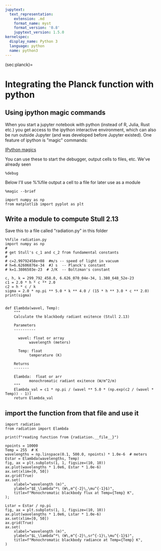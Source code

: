 ```yaml
---
jupytext:
  text_representation:
    extension: .md
    format_name: myst
    format_version: '0.8'
    jupytext_version: 1.5.0
kernelspec:
  display_name: Python 3
  language: python
  name: python3
---
```


(sec:planck)=
# Integrating the Planck function with python

## Using ipython magic commands

When you start a jupyter notebook with python (instead of R, Julia, Rust etc.) you
get access to the ipython interactive environment, which can also be run outside
Jupyter (and was developed before Jupyter existed).  One feature of ipython is
"magic" commands:

[IPython magics](https://ipython.readthedocs.io/en/stable/interactive/magics.html)

You can use these to start the debugger, output cells to files, etc.  We've already
seen

    %debug

Below I'll use %%file output a cell to a file for later use as a module

```{code-cell}
%magic --brief
```

```{code-cell}
import numpy as np
from matplotlib import pyplot as plt
```

## Write a module to compute Stull 2.13

Save this to a file called "radiation.py" in this folder

```{code-cell}
%%file radiation.py
import numpy as np
#
# get Stull's c_1 and c_2 from fundamental constants
#
# c=2.99792458e+08  #m/s -- speed of light in vacuum
# h=6.62606876e-34  #J s  -- Planck's constant
# k=1.3806503e-23  # J/K  -- Boltzman's constant

c, h, k = 299_792_458.0, 6.626_070_04e-34, 1.380_648_52e-23
c1 = 2.0 * h * c ** 2.0
c2 = h * c / k
sigma = 2.0 * np.pi ** 5.0 * k ** 4.0 / (15 * h ** 3.0 * c ** 2.0)
print(sigma)


def Elambda(wavel, Temp):
    """
    Calculate the blackbody radiant exitence (Stull 2.13)

    Parameters
    ----------

      wavel: float or array
           wavelength (meters)

      Temp: float
           temperature (K)

    Returns
    -------

    Elambda:  float or arr
           monochromatic radiant exitence (W/m^2/m)
    """
    Elambda_val = c1 * np.pi / (wavel ** 5.0 * (np.exp(c2 / (wavel * Temp)) - 1))
    return Elambda_val
```

## import the function from that file and use it

```{code-cell}
import radiation
from radiation import Elambda

print(f"reading function from {radiation.__file__}")

npoints = 10000
Temp = 255  # K
wavelengths = np.linspace(0.1, 500.0, npoints) * 1.0e-6  # meters
Estar = Elambda(wavelengths, Temp)
fig, ax = plt.subplots(1, 1, figsize=(10, 10))
ax.plot(wavelengths * 1.0e6, Estar * 1.0e-6)
ax.set(xlim=[0, 50])
ax.grid(True)
ax.set(
    xlabel="wavelength (m)",
    ylabel="$E_\lambda^*\ (W\,m^{-2}\,\mu^{-1}$)",
    title=f"Monochromatic blackbody flux at Temp={Temp} K",
);
```

```{code-cell}
Lstar = Estar / np.pi
fig, ax = plt.subplots(1, 1, figsize=(10, 10))
ax.plot(wavelengths * 1.0e6, Lstar * 1.0e-6)
ax.set(xlim=[0, 50])
ax.grid(True)
ax.set(
    xlabel="wavelength (m)",
    ylabel="$L_\lambda^*\ (W\,m^{-2}\,sr^{-1}\,\mu^{-1}$)",
    title=f"Monochromatic blackbody radiance at Temp={Temp} K",
)
```


